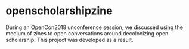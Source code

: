 # openscholarshipzine
During an OpenCon2018 unconference session, we discussed using the medium of zines to open conversations around decolonizing open scholarship. This project was developed as a result.
